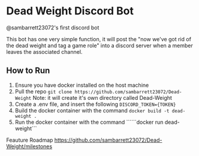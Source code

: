 # Dead Weight Discord Bot 

@sambarrett23072's first discord bot

This bot has one very simple function, it will post the "now we've got rid of the dead weight and tag a game role" into a discord server when a member leaves the associated channel.

## How to Run
1. Ensure you have docker installed on the host machine 
2. Pull the repo ```git clone https://github.com/sambarrett23072/Dead-Weight``` Note: it will create it's own directory called Dead-Weight
3. Create a .env file, and insert the following ```DISCORD_TOKEN={TOKEN}```
4. Build the docker container with the command ```docker build -t dead-weight .```
5. Run the docker container with the command ``````docker run dead-weight```

Feauture Roadmap 
https://github.com/sambarrett23072/Dead-Weight/milestones
